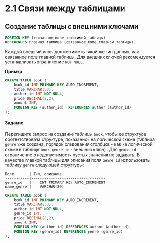 # 2.1 Связи между таблицами
## Создание таблицы с внешними ключами
```SQL
FOREIGN KEY (связанное_поле_зависимой_таблицы)  
REFERENCES главная_таблица (связанное_поле_главной_таблицы)
```
Каждый внешний ключ должен иметь такой же тип данных, как связанное поле главной таблицы. 
Для внешних ключей рекомендуется устанавливать ограничение `NOT NULL`.

**Пример**
```SQL
CREATE TABLE book (
    book_id INT PRIMARY KEY AUTO_INCREMENT, 
    title VARCHAR(50), 
    author_id INT NOT NULL, 
    price DECIMAL(8,2), 
    amount INT, 
    FOREIGN KEY (author_id)  REFERENCES author (author_id) 
);
```
#### Задание
Перепишите запрос на создание таблицы `book`, чтобы ее структура соответствовала структуре, показанной на логической схеме (таблица `genre` уже создана, порядок следования столбцов - как на логической схеме в таблице `book`, `genre_id`  - внешний ключ) . Для `genre_id` ограничение о недопустимости пустых значений не задавать. В качестве главной таблицы для описания поля  `genre_id` использовать таблицу `genre` следующей структуры:
```
Поле       | Тип, описание
-----------|----------------------------------
genre_id   |	INT PRIMARY KEY AUTO_INCREMENT
name_genre |	VARCHAR(30)
```
```SQL
CREATE TABLE book (
    book_id INT PRIMARY KEY AUTO_INCREMENT, 
    title VARCHAR(50), 
    author_id INT NOT NULL,
    genre_id INT, 
    price DECIMAL(8,2), 
    amount INT, 
    FOREIGN KEY (author_id) REFERENCES author (author_id),
    FOREIGN KEY (genre_id) REFERENCES genre (genre_id)
);
```
